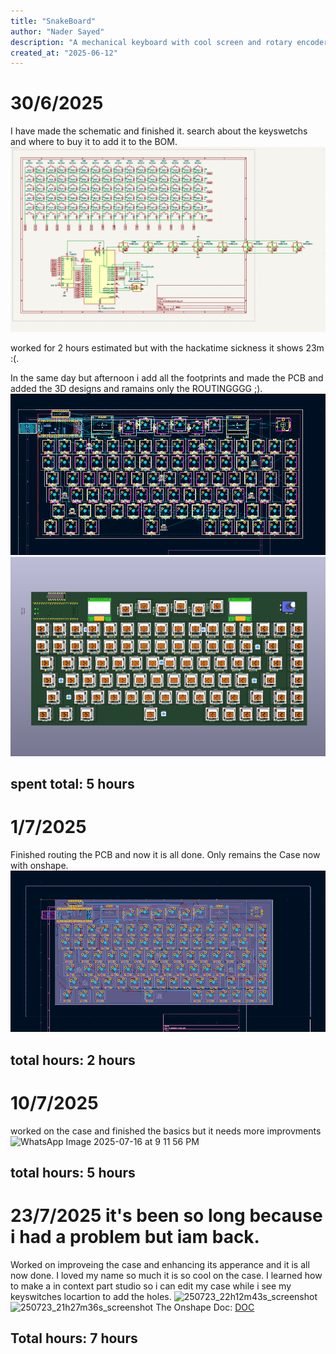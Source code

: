 ```yaml
---
title: "SnakeBoard"
author: "Nader Sayed"
description: "A mechanical keyboard with cool screen and rotary encoders and more..."
created_at: "2025-06-12"
---
```

# 30/6/2025
I have made the schematic and finished it. search about the keyswetchs and where to buy it to add it to the BOM.
![alt text](image.png)

worked for 2 hours estimated but with the hackatime sickness it shows 23m :(.

In the same day but afternoon i add all the footprints and made the PCB and added the 3D designs and ramains only the ROUTINGGGG ;).
![alt text](image-1.png)
![alt text](image-2.png)
## spent total: 5 hours
# 1/7/2025
Finished routing the PCB and now it is all done. Only remains the Case now with onshape.
![alt text](image-3.png)
## total hours: 2 hours
# 10/7/2025
worked on the case and finished the basics but it needs more improvments
![WhatsApp Image 2025-07-16 at 9 11 56 PM](https://github.com/user-attachments/assets/4a1ffa5b-3ac1-40e2-a24e-49b88b8110d9)
## total hours: 5 hours
# 23/7/2025 it's been so long because i had a problem but iam back.
Worked on improveing the case and enhancing its apperance and it is all now done.
I loved my name so much it is so cool on the case. I learned how to make a in context part studio so i can edit my case while i see my keyswitches locartion to add the holes.
<img width="856" height="798" alt="250723_22h12m43s_screenshot" src="https://github.com/user-attachments/assets/2f88c2f2-9bbf-4440-bffa-6925b3c1494f" />
<img width="1119" height="933" alt="250723_21h27m36s_screenshot" src="https://github.com/user-attachments/assets/26036f8b-289c-4940-b86c-3344602099d2" />
The Onshape Doc: [DOC](https://cad.onshape.com/documents/902611e8b9feae564de8d9eb/w/ee044899b2f02c71afc87682/e/73f01ff6e236a97137583ab3)<br>
## Total hours: 7 hours
